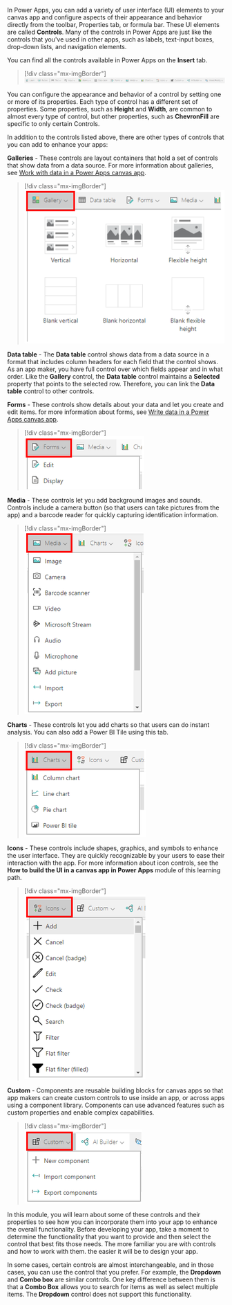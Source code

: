 In Power Apps, you can add a variety of user interface (UI) elements to your canvas app and configure aspects of their appearance and behavior directly from the toolbar, Properties tab, or formula bar. These UI elements are called **Controls**. Many of the controls in Power Apps are just like the controls that you've used in other apps, such as labels, text-input boxes, drop-down lists, and navigation elements.

You can find all the controls available in Power Apps on the **Insert**
tab.

> [!div class="mx-imgBorder"]
> ![Power Apps Controls Ribbon menu items for the Insert tab.](../media/control-ribbon.png)

You can configure the appearance and behavior of a control by setting
one or more of its properties. Each type of control has a different set
of properties. Some properties, such as **Height** and **Width**, are
common to almost every type of control, but other properties, such as
**ChevronFill** are specific to only certain Controls.

In addition to the controls listed above, there are other types of
controls that you can add to enhance your apps:

**Galleries** - These controls are layout containers that hold a set of controls that show data from a data source. For more information about galleries, see [Work with data in a Power Apps canvas app](/learn/paths/work-with-data-in-a-canvas-app/?azure-portal=true).

> [!div class="mx-imgBorder"]
> ![Screenshot of the gallery menu options.](../media/gallery.png)

**Data table** - The **Data table** control shows data from a data source
in a format that includes column headers for each field that the control
shows. As an app maker, you have full control over which fields appear
and in what order. Like the **Gallery** control, the **Data table**
control maintains a **Selected** property that points to the selected
row. Therefore, you can link the **Data table** control to other
controls.

**Forms** - These controls show details about your data and let you
create and edit items. for more information about forms, see
[Write data in a Power Apps canvas app](/learn/modules/write-data/?azure-portal=true).

> [!div class="mx-imgBorder"]
> ![Screenshot of the forms menu options.](../media/forms.png)

**Media** - These controls let you add background images and sounds.
Controls include a camera button (so that users can take pictures from
the app) and a barcode reader for quickly capturing identification
information.

> [!div class="mx-imgBorder"]
> ![Screenshot of the media menu options.](../media/media.png)

**Charts** - These controls let you add charts so that users can do
instant analysis. You can also add a Power BI Tile using this tab.

> [!div class="mx-imgBorder"]
> ![Screenshot of the charts menu options.](../media/charts.png)

**Icons** - These controls include shapes, graphics, and symbols to
enhance the user interface. They are quickly recognizable by your users
to ease their interaction with the app. For more information about icon controls, see the **How to build the UI in a canvas app in Power Apps** module of this learning path.

> [!div class="mx-imgBorder"]
> ![Screenshot of the icons menu options.](../media/icons.png)

**Custom** - Components are reusable building blocks for canvas apps so that app makers can create custom controls to use inside an app, or across apps using a component library. Components can use advanced features such as custom properties and enable complex capabilities.

> [!div class="mx-imgBorder"]
> ![Screenshot of the components menu options.](../media/components.png)

In this module, you will learn about some of these controls and their properties to see how you can incorporate them into your app to enhance the overall functionality. Before developing your app, take a moment to determine the functionality that you want to provide and then select the control that best fits those needs. The more familiar you are with controls and how to work with them. the easier it will be to design your app.

In some cases, certain controls are almost interchangeable, and in those
cases, you can use the control that you prefer. For example, the **Dropdown**
and **Combo box** are similar controls. One key difference between them
is that a **Combo Box** allows you to search for items as well as
select multiple items. The **Dropdown** control does not support this
functionality. 

